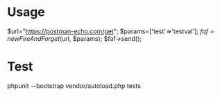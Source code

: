 # Usage

$url="https://postman-echo.com/get";
$params=['test'=>'testval'];
$faf = new FireAndForget($url, $params);
$faf->send();

# Test
phpunit --bootstrap vendor/autoload.php tests